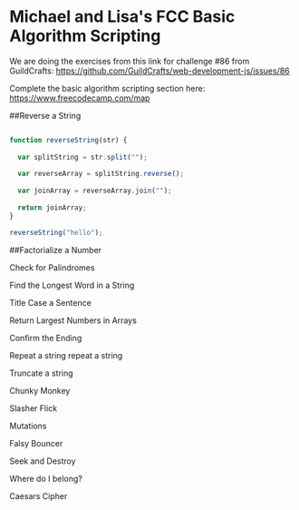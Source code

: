 # Michael and Lisa's FCC Basic Algorithm Scripting

We are doing the exercises from this link for challenge #86 from GuildCrafts: https://github.com/GuildCrafts/web-development-js/issues/86

Complete the basic algorithm scripting section here:
https://www.freecodecamp.com/map

##Reverse a String 
```javascript

function reverseString(str) {
  
  var splitString = str.split("");
  
  var reverseArray = splitString.reverse();
  
  var joinArray = reverseArray.join("");
  
  return joinArray;
}

reverseString("hello");
```

##Factorialize a Number

Check for Palindromes

Find the Longest Word in a String 

Title Case a Sentence 

Return Largest Numbers in Arrays 

Confirm the Ending 

Repeat a string repeat a string 

Truncate a string 

Chunky Monkey 

Slasher Flick 

Mutations 

Falsy Bouncer 

Seek and Destroy 

Where do I belong?

Caesars Cipher 
